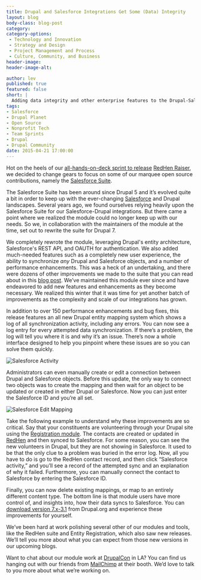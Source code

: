 ```yaml
---
title: Drupal and Salesforce Integrations Get Some (Data) Integrity
layout: blog
body-class: blog-post
category:
category-options:
 - Technology and Innovation
 - Strategy and Design
 - Project Management and Process
 - Culture, Community, and Business
header-image:
header-image-alt:

author: lev
published: true
featured: false
short: |
  Adding data integrity and other enterprise features to the Drupal-Salesforce integration.
tags:
- Salesforce
- Drupal Planet
- Open Source
- Nonprofit Tech
- Team Sprints
- Drupal
- Drupal Community
date: 2015-04-21 17:00:00
---
```


Hot on the heels of our [all-hands-on-deck sprint to release](http://thinkshout.com/blog/2015/01/reimagined-sprints-redhen-raiser/) [RedHen Raiser](https://www.drupal.org/project/redhen_raiser), we decided to change gears to focus on some of our marquee open source contributions, namely the [Salesforce Suite](https://www.drupal.org/project/salesforce).

The Salesforce Suite has been around since Drupal 5 and it’s evolved quite a bit in order to keep up with the ever-changing [Salesforce](http://salesforce.com) and Drupal landscapes. Several years ago, we found ourselves relying heavily upon the Salesforce Suite for our Salesforce-Drupal integrations. But there came a point where we realized the module could no longer keep up with our needs. So we, in collaboration with the maintainers of the module at the time, set out to rewrite the suite for Drupal 7.

We completely rewrote the module, leveraging Drupal's entity architecture, Salesforce's REST API, and OAUTH for authentication. We also added much-needed features such as a completely new user experience, the ability to synchronize _any_ Drupal and Salesforce objects, and a number of performance enhancements. This was a heck of an undertaking, and there were dozens of other improvements we made to the suite that you can read about in this [blog post](http://thinkshout.com/blog/2012/11/lev/salesforce-rest-oauth/). We’ve maintained this module ever since and have endeavored to add new features and enhancements as they become necessary. We realized this winter that it was time for yet another batch of improvements as the complexity and scale of our integrations has grown.

In addition to over 150 performance enhancements and bug fixes, this release features an all new Drupal entity mapping system which shows a log of all synchronization activity, including any errors. You can now see a log entry for every attempted data synchronization. If there’s a problem, the log will tell you where it is and why it’s an issue. There’s now a whole interface designed to help you pinpoint where these issues are so you can solve them quickly.

![Salesforce Activity](http://thinkshout.com/assets/images/blog/salesforce-activity.png)

Administrators can even manually create or edit a connection between Drupal and Salesforce objects. Before this update, the only way to connect two objects was to create the mapping and then wait for an object to be updated or created in either Drupal or Salesforce. Now you can just enter the Salesforce ID and you’re all set.

![Salesforce Edit Mapping](http://thinkshout.com/assets/images/blog/salesforce-edit.png)

Take the following example to understand why these improvements are so critical. Say that your constituents are volunteering through your Drupal site using the [Registration module](https://www.drupal.org/project/registration). The contacts are created or updated in [RedHen](https://www.drupal.org/project/redhen) and then synced to Salesforce. For some reason, you can see the new volunteers in Drupal, but they are not showing in Salesforce. It used to be that the only clue to a problem was buried in the error log. Now, all you have to do is go to the RedHen contact record, and then click “Salesforce activity,” and you’ll see a record of the attempted sync and an explanation of why it failed. Furthermore, you can manually connect the contact to Salesforce by entering the Salesforce ID.

Finally, you can now delete existing mappings, or map to an entirely different content type. The bottom line is that module users have more control of, and insights into, how their data syncs to Salesforce. You can [download version 7.x-3.1](https://www.drupal.org/node/2452127) from Drupal.org and experience these improvements for yourself.

We’ve been hard at work polishing several other of our modules and tools, like the RedHen suite and Entity Registration, which also saw new releases. We’ll tell you more about what you can expect from those new versions in our upcoming blogs.

Want to chat about our module work at [DrupalCon](https://events.drupal.org/losangeles2015) in LA? You can find us hanging out with our friends from [MailChimp](http://thinkshout.com/blog/category/mailchimp/) at their booth. We’d love to talk to you more about what we’re working on.
